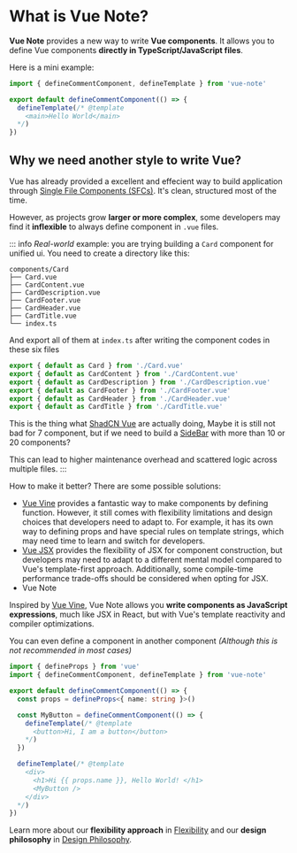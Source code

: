 # What is Vue Note?

**Vue Note** provides a new way to write **Vue components**. It allows you to define Vue components **directly in TypeScript/JavaScript files**.

Here is a mini example:

```typescript
import { defineCommentComponent, defineTemplate } from 'vue-note'

export default defineCommentComponent(() => {
  defineTemplate(/* @template
    <main>Hello World</main>
  */)
})
```

## Why we need another style to write Vue?

Vue has already provided a excellent and effecient way to build application through [Single File Components (SFCs)](https://vuejs.org/guide/scaling-up/sfc.html). It's clean, structured most of the time.

However, as projects grow **larger or more complex**, some developers may find it **inflexible** to always define component in `.vue` files.

::: info *Real-world* example: you are trying building a `Card` component for unified ui. You need to create a directory like this:

```log
components/Card
├── Card.vue
├── CardContent.vue
├── CardDescription.vue
├── CardFooter.vue
├── CardHeader.vue
├── CardTitle.vue
└── index.ts
```

And export all of them at `index.ts` after writing the component codes in these six files

```typescript
export { default as Card } from './Card.vue'
export { default as CardContent } from './CardContent.vue'
export { default as CardDescription } from './CardDescription.vue'
export { default as CardFooter } from './CardFooter.vue'
export { default as CardHeader } from './CardHeader.vue'
export { default as CardTitle } from './CardTitle.vue'
```

This is the thing what [ShadCN Vue](https://github.com/unovue/shadcn-vue/tree/a8f4019014c52bb28210769a410d929a9fc6a9af/apps/www/src/registry/default/ui/card) are actually doing, Maybe it is still not bad for 7 component, but if we need to build a [SideBar](https://github.com/unovue/shadcn-vue/tree/a8f4019014c52bb28210769a410d929a9fc6a9af/apps/www/src/registry/default/ui/sidebar) with more than 10 or 20 components?

This can lead to higher maintenance overhead and scattered logic across multiple files.
:::

How to make it better? There are some possible solutions:

- [Vue Vine](https://vue-vine.dev/) provides a fantastic way to make components by defining function. However, it still comes with flexibility limitations and design choices that developers need to adapt to. For example, it has its own way to defining props and have special rules on template strings, which may need time to learn and switch for developers.
- [Vue JSX](https://github.com/vuejs/babel-plugin-jsx) provides the flexibility of JSX for component construction, but developers may need to adapt to a different mental model compared to Vue's template-first approach. Additionally, some compile-time performance trade-offs should be considered when opting for JSX.
- Vue Note

Inspired by [Vue Vine](https://vue-vine.dev/), Vue Note allows you **write components as JavaScript expressions**, much like JSX in React, but with Vue's template reactivity and compiler optimizations.

You can even define a component in another component *(Although this is not recommended in most cases)*

```typescript
import { defineProps } from 'vue'
import { defineCommentComponent, defineTemplate } from 'vue-note'

export default defineCommentComponent(() => {
  const props = defineProps<{ name: string }>()

  const MyButton = defineCommentComponent(() => {
    defineTemplate(/* @template
      <button>Hi, I am a button</button>
    */)
  })

  defineTemplate(/* @template
    <div>
      <h1>Hi {{ props.name }}, Hello World! </h1>
      <MyButton />
    </div>
  */)
})
```

Learn more about our **flexibility approach** in [Flexibility](/advenced/flexibility) and our **design philosophy** in [Design Philosophy](/extra/design-philosophy).
